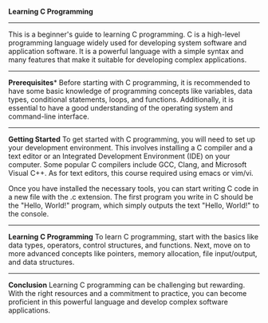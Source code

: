 **Learning C Programming**
***
This is a beginner's guide to learning C programming. C is a high-level programming language widely used for developing system software and application software. 
It is a powerful language with a simple syntax and many features that make it suitable for developing complex applications.
***

**Prerequisites***
Before starting with C programming, it is recommended to have some basic knowledge of programming concepts like variables, data types, conditional statements, loops, and functions. Additionally, it is essential to have a good understanding of the operating system and command-line interface.

***
**Getting Started**
To get started with C programming, you will need to set up your development environment. 
This involves installing a C compiler and a text editor or an Integrated Development Environment (IDE) on your computer.
Some popular C compilers include GCC, Clang, and Microsoft Visual C++. 
As for text editors, this course required using emacs or vim/vi.


Once you have installed the necessary tools, you can start writing C code in a new file with the .c extension. 
The first program you write in C should be the "Hello, World!" program, which simply outputs the text "Hello, World!" to the console.
***

**Learning C Programming**
To learn C programming, start with the basics like data types, operators, control structures, and functions. 
Next, move on to more advanced concepts like pointers, memory allocation, file input/output, and data structures.

***
**Conclusion**
Learning C programming can be challenging but rewarding. With the right resources and a commitment to practice,
you can become proficient in this powerful language and develop complex software applications.
